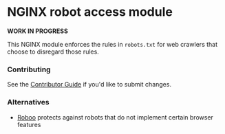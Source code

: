 # NGINX robot access module

**WORK IN PROGRESS**

This NGINX module enforces the rules in `robots.txt` for web crawlers that choose
to disregard those rules.

### Contributing

See the [Contributor Guide](./CONTRIBUTING.md) if you'd like to submit changes.

### Alternatives

* [Roboo](https://github.com/yuri-gushin/Roboo) protects against robots that do not implement certain browser features